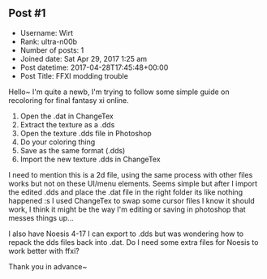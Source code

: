 ## Post #1
- Username: Wirt
- Rank: ultra-n00b
- Number of posts: 1
- Joined date: Sat Apr 29, 2017 1:25 am
- Post datetime: 2017-04-28T17:45:48+00:00
- Post Title: FFXI modding trouble

Hello~
I'm quite a newb, I'm trying to follow some simple guide on recoloring for final fantasy xi online.

1) Open the .dat in ChangeTex
2) Extract the texture as a .dds
3) Open the texture .dds file in Photoshop
4) Do your coloring thing
5) Save as the same format (.dds)
6) Import the new texture .dds in ChangeTex

I need to mention this is a 2d file, using the same process with other files works but not on these UI/menu elements.
Seems simple but after I import the edited .dds and place the .dat file in the right folder its like nothing happened :s
I used ChangeTex to swap some cursor files I know it should work, 
I think it might be the way I'm editing or saving in photoshop that messes things up...


I also have Noesis 4-17 I can export to .dds but was wondering how to repack the dds files back into .dat.
Do I need some extra files for Noesis to work better with ffxi?

 Thank you in advance~
